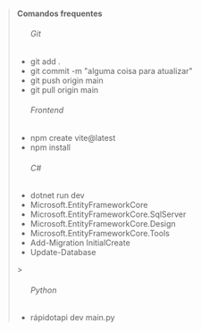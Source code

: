 > ####  Comandos frequentes
><ul>
> <h6>Git</h6>
>   <li>git add .</li>
>   <li>git commit -m "alguma coisa para atualizar"</li>
>   <li>git push origin main</li>
>   <li>git pull origin main</li>
> </ul>
> <ul>
> <h6>Frontend</h6>
>   <li>npm create vite@latest</li>
>   <li>npm install</li>
> </ul>
> <ul>
> <h6>C#</h6>
>   <li>dotnet run dev</li>
>   <li>Microsoft.EntityFrameworkCore</li>
>   <li>Microsoft.EntityFrameworkCore.SqlServer</li>
>   <li>Microsoft.EntityFrameworkCore.Design</li>
>   <li>Microsoft.EntityFrameworkCore.Tools</li>
>   <li>Add-Migration InitialCreate</li>
>   <li>Update-Database</li>
> </ul>> 
><ul>
> <h6>Python</h6>
>   <li>rápidotapi dev main.py</li>
> </ul>


